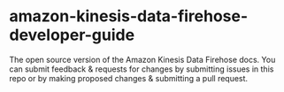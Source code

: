 # amazon-kinesis-data-firehose-developer-guide
The open source version of the Amazon Kinesis Data Firehose docs. You can submit feedback &amp; requests for changes by submitting issues in this repo or by making proposed changes &amp; submitting a pull request.
